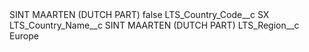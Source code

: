 <?xml version="1.0" encoding="UTF-8"?>
<CustomMetadata xmlns="http://soap.sforce.com/2006/04/metadata" xmlns:xsi="http://www.w3.org/2001/XMLSchema-instance" xmlns:xsd="http://www.w3.org/2001/XMLSchema">
    <label>SINT MAARTEN (DUTCH PART)</label>
    <protected>false</protected>
    <values>
        <field>LTS_Country_Code__c</field>
        <value xsi:type="xsd:string">SX</value>
    </values>
    <values>
        <field>LTS_Country_Name__c</field>
        <value xsi:type="xsd:string">SINT MAARTEN (DUTCH PART)</value>
    </values>
    <values>
        <field>LTS_Region__c</field>
        <value xsi:type="xsd:string">Europe</value>
    </values>
</CustomMetadata>
